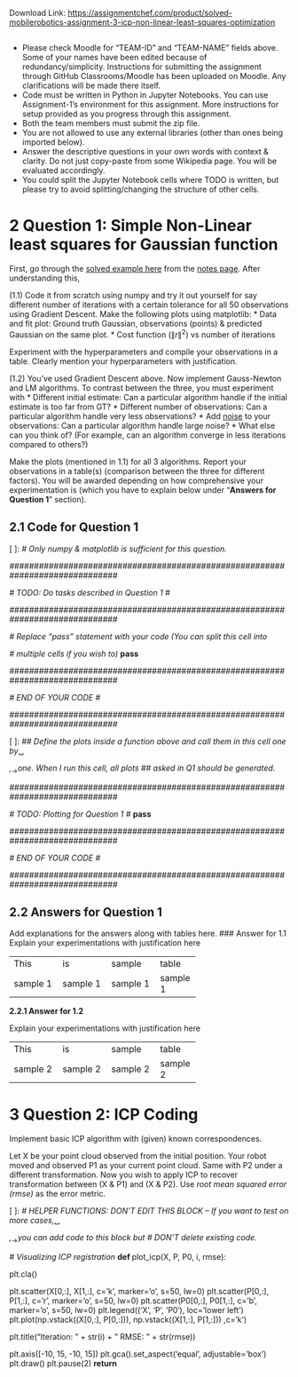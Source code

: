 Download Link: https://assignmentchef.com/product/solved-mobilerobotics-assignment-3-icp-non-linear-least-squares-optimization
<br>
<h2></h2>

<ul>

 <li>Please check Moodle for “TEAM-ID” and “TEAM-NAME” fields above. Some of your names have been edited because of redundancy/simplicity. Instructions for submitting the assignment through GitHub Classrooms/Moodle has been uploaded on Moodle. Any clarifications will be made there itself.</li>

 <li>Code must be written in Python in Jupyter Notebooks. You can use Assignment-1’s environment for this assignment. More instructions for setup provided as you progress through this assignment.</li>

 <li>Both the team members must submit the zip file.</li>

 <li>You are not allowed to use any external libraries (other than ones being imported below).</li>

 <li>Answer the descriptive questions in your own words with context &amp; clarity. Do not just copy-paste from some Wikipedia page. You will be evaluated accordingly.</li>

 <li>You could split the Jupyter Notebook cells where TODO is written, but please try to avoid splitting/changing the structure of other cells.</li>

</ul>

<h1>2          Question 1: Simple Non-Linear least squares for Gaussian function</h1>

First, go through the <a href="https://www.notion.so/saishubodh/From-linear-algebra-to-non-linear-weighted-least-squares-13cf17d318be4d45bb8577c4d3ea4a02#1de60a8465664d39a12af24353feef9e">solved example here</a> from the <a href="https://www.notion.so/saishubodh/Mobile-Robotics-2020-Students-Page-0b65a9c20edd4081978f4ffad917febb#a68cabac64754fa485144cc89b4b8c65">notes page</a>. After understanding this,

(1.1) Code it from scratch using numpy and try it out yourself for say different number of iterations with a certain tolerance for all 50 observations using Gradient Descent. Make the following plots using matplotlib: * Data and fit plot: Ground truth Gaussian, observations (points) &amp; predicted Gaussian on the same plot. * Cost function (∥<em>r</em>∥<sup>2</sup>) vs number of iterations

Experiment with the hyperparameters and compile your observations in a table. Clearly mention your hyperparameters with justification.

(1.2) You’ve used Gradient Descent above. Now implement Gauss-Newton and LM algorithms. To contrast between the three, you must experiment with * Different initial estimate: Can a particular algorithm handle if the initial estimate is too far from GT? * Different number of observations: Can a particular algorithm handle very less observations? * Add <a href="https://numpy.org/doc/stable/reference/random/generated/numpy.random.normal.html">noise</a> to your observations: Can a particular algorithm handle large noise? * What else can you think of? (For example, can an algorithm converge in less iterations compared to others?)

Make the plots (mentioned in 1.1) for all 3 algorithms. Report your observations in a table(s) (comparison between the three for different factors). You will be awarded depending on how comprehensive your experimentation is (which you have to explain below under “<strong>Answers for Question 1</strong>” section).

<h2>2.1         Code for Question 1</h2>

[ ]: <em># Only numpy &amp; matplotlib is sufficient for this question.</em>

<em>##############################################################################</em>

<em># TODO: Do tasks described in Question 1                             #</em>

<em>##############################################################################</em>

<em># Replace “pass” statement with your code (You can split this cell into</em>

<em># multiple cells if you wish to) </em><strong>pass</strong>

<em>##############################################################################</em>

<em>#                       END OF YOUR CODE                         #</em>

<em>##############################################################################</em>

[ ]: <em>## Define the plots inside a function above and call them in this cell one by</em>␣

<em>,</em><sub>→</sub><em>one. When I run this cell, all plots ## asked in Q1 should be generated.</em>

<em>##############################################################################</em>

<em># TODO: Plotting for Question 1   # </em><strong>pass</strong>

<em>##############################################################################</em>

<em>#                       END OF YOUR CODE                         #</em>

<em>##############################################################################</em>

<h2>2.2         Answers for Question 1</h2>

Add explanations for the answers along with tables here. ### Answer for 1.1 Explain your experimentations with justification here

<table width="271">

 <tbody>

  <tr>

   <td width="72">This</td>

   <td width="72">is</td>

   <td width="72">sample</td>

   <td width="56">table</td>

  </tr>

  <tr>

   <td width="72">sample 1</td>

   <td width="72">sample 1</td>

   <td width="72">sample 1</td>

   <td width="56">sample 1</td>

  </tr>

 </tbody>

</table>

<strong>2.2.1      Answer for 1.2</strong>

Explain your experimentations with justification here

<table width="271">

 <tbody>

  <tr>

   <td width="72">This</td>

   <td width="72">is</td>

   <td width="72">sample</td>

   <td width="56">table</td>

  </tr>

  <tr>

   <td width="72">sample 2</td>

   <td width="72">sample 2</td>

   <td width="72">sample 2</td>

   <td width="56">sample 2</td>

  </tr>

 </tbody>

</table>

<h1>3          Question 2: ICP Coding</h1>

Implement basic ICP algorithm with (given) known correspondences.

Let X be your point cloud observed from the initial position. Your robot moved and observed P1 as your current point cloud. Same with P2 under a different transformation. Now you wish to apply ICP to recover transformation between (X &amp; P1) and (X &amp; P2). Use <em>root mean squared error (rmse) </em>as the error metric.

[ ]: <em># HELPER FUNCTIONS: DON’T EDIT THIS BLOCK – If you want to test on more cases,</em>␣

<em>,</em><sub>→</sub><em>you can add code to this block but # DON’T delete existing code.</em>

<em># Visualizing ICP registration </em><strong>def </strong>plot_icp(X, P, P0, i, rmse):

plt.cla()

plt.scatter(X[0,:], X[1,:], c=’k’, marker=’o’, s=50, lw=0) plt.scatter(P[0,:], P[1,:], c=’r’, marker=’o’, s=50, lw=0) plt.scatter(P0[0,:], P0[1,:], c=’b’, marker=’o’, s=50, lw=0) plt.legend((‘X’, ‘P’, ‘P0′), loc=’lower left’) plt.plot(np.vstack((X[0,:], P[0,:])), np.vstack((X[1,:], P[1,:])) ,c=’k’)

plt.title(“Iteration: ” + str(i) + ” RMSE: ” + str(rmse))

plt.axis([-10, 15, -10, 15]) plt.gca().set_aspect(‘equal’, adjustable=’box’) plt.draw() plt.pause(2) <strong>return</strong>